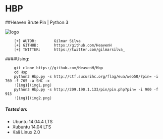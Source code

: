 # HBP
##Heaven Brute Pin | Python 3

![logo](logo.png)

```
    [+] AUTOR:        Gilmar Silva
    [+] GITHUB:       https://github.com/HeavenH
    [+] TWITTER:      https://twitter.com/gilmarsilva_
```

####Using:
```
    git clone https://github.com/HeavenH/Hbp
    cd Hsp
    python3 Hbp.py -s http://ctf.sucurihc.org/flag/eua/web50/?pin= -i 760 -f 765 -a SHC -x
    ![img1](img1.png)
    python3 Hbp.py -s http://209.190.1.133/pin/pin.php?pin= -i 900 -f 915
    ![img1](img2.png)
```

##### Tested on:

* Ubuntu 14.04.4 LTS
* Xubuntu 14.04 LTS
* Kali Linux 2.0
